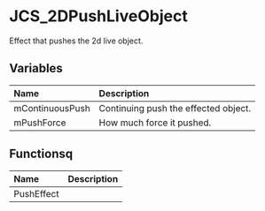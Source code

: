 # JCS_2DPushLiveObject

Effect that pushes the 2d live object.

## Variables

| Name | Description |
|:---|:---|
| mContinuousPush | Continuing push the effected object. |
| mPushForce | How much force it pushed. |

## Functionsq

| Name | Description |
|:---|:---|
| PushEffect |  |
